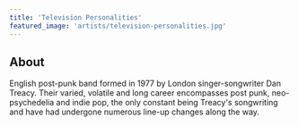 ```yaml
---
title: 'Television Personalities'
featured_image: 'artists/television-personalities.jpg'
---
```


## About

English post-punk band formed in 1977 by London singer-songwriter Dan Treacy. Their varied, volatile and long career encompasses post punk, neo-psychedelia and indie pop, the only constant being Treacy's songwriting and have had undergone numerous line-up changes along the way.
